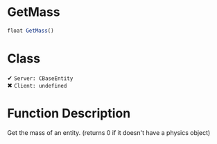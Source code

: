 # GetMass
```js	
float GetMass()
```
# Class
✔ `Server: CBaseEntity`  
✖ `Client: undefined`  

# Function Description
Get the mass of an entity. (returns 0 if it doesn't have a physics object)
